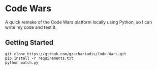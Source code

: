 # Code Wars

A quick remake of the Code Wars platform locally using Python, so I can write my code and test it.

## Getting Started

```
git clone https://github.com/gzachariadis/Code-Wars.git
pip install -r requirements.txt
python watch.py
```
